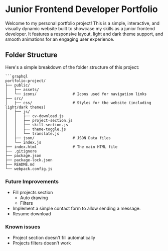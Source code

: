 # Junior Frontend Developer Portfolio

Welcome to my personal portfolio project! This is a simple, interactive, and visually dynamic website built to showcase my skills as a junior frontend developer. It features a responsive layout, light and dark theme support, and smooth animations for an engaging user experience.

## Folder Structure
Here's a simple breakdown of the folder structure of this project:

    ```graphql
    portfolio-project/
    ├── public/
    │   ├── assets/
    │   └── icons/                # Icons used for navigation links   
    ├── src/
    │   ├── css/                  # Styles for the website (including light/dark themes)
    │   ├── js/            
    │   │   ├── cv-download.js
    │   │   ├── project-section.js
    │   │   ├── skill-section.js
    │   │   ├── theme-toggle.js
    │   │   └── translate.js
    │   ├── json/                 # JSON Data files
    │   └── index.js 
    ├── index.html                # The main HTML file
    ├── .gitignore
    ├── package.json
    ├── package-lock.json
    ├── README.md
    └── webpack.config.js

### Future Improvements
* Fill projects section
  * Auto drawing
  * Filters
* Implement a simple contact form to allow sending a message.
* Resume download

### Known issues
* Project section doesn't fill automatically
* Projects filters doesn't work 